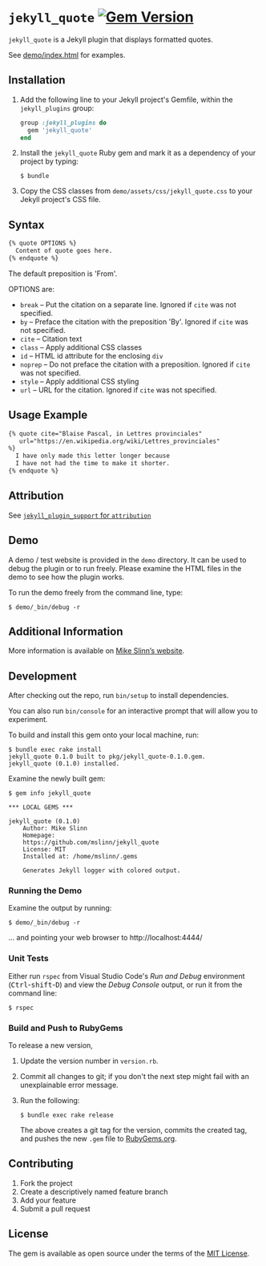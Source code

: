 # `jekyll_quote` [![Gem Version](https://badge.fury.io/rb/jekyll_quote.svg)](https://badge.fury.io/rb/jekyll_quote)

`jekyll_quote` is a Jekyll plugin that displays formatted quotes.

See [demo/index.html](demo/index.html) for examples.


## Installation

1. Add the following line to your Jekyll project's Gemfile, within the `jekyll_plugins` group:

   ```ruby
   group :jekyll_plugins do
     gem 'jekyll_quote'
   end
   ```

2. Install the `jekyll_quote` Ruby gem and mark it as a dependency of your project by typing:

   ```shell
   $ bundle
   ```

3. Copy the CSS classes from `demo/assets/css/jekyll_quote.css` to your Jekyll project's CSS file.


## Syntax

```html
{% quote OPTIONS %}
  Content of quote goes here.
{% endquote %}
```

The default preposition is 'From'.

OPTIONS are:

* `break` &ndash; Put the citation on a separate line. Ignored if `cite` was not specified.
* `by` &ndash; Preface the citation with the preposition 'By'.
  Ignored if `cite` was not specified.
* `cite` &ndash; Citation text
* `class` &ndash; Apply additional CSS classes
* `id` &ndash; HTML id attribute for the enclosing `div`
* `noprep` &ndash; Do not preface the citation with a preposition.
  Ignored if `cite` was not specified.
* `style` &ndash; Apply additional CSS styling
* `url` &ndash; URL for the citation. Ignored if `cite` was not specified.


## Usage Example

```html
{% quote cite="Blaise Pascal, in Lettres provinciales"
   url="https://en.wikipedia.org/wiki/Lettres_provinciales"
%}
  I have only made this letter longer because
  I have not had the time to make it shorter.
{% endquote %}
```


## Attribution

See [`jekyll_plugin_support` for `attribution`](https://github.com/mslinn/jekyll_plugin_support#subclass-attribution)


## Demo

A demo / test website is provided in the `demo` directory.
It can be used to debug the plugin or to run freely.
Please examine the HTML files in the demo to see how the plugin works.

To run the demo freely from the command line, type:

```shell
$ demo/_bin/debug -r
```

## Additional Information

More information is available on
[Mike Slinn&rsquo;s website](https://www.mslinn.com/blog/2020/10/03/jekyll-plugins.html).


## Development

After checking out the repo, run `bin/setup` to install dependencies.

You can also run `bin/console` for an interactive prompt that will allow you to experiment.


To build and install this gem onto your local machine, run:

```shell
$ bundle exec rake install
jekyll_quote 0.1.0 built to pkg/jekyll_quote-0.1.0.gem.
jekyll_quote (0.1.0) installed.
```

Examine the newly built gem:

```shell
$ gem info jekyll_quote

*** LOCAL GEMS ***

jekyll_quote (0.1.0)
    Author: Mike Slinn
    Homepage:
    https://github.com/mslinn/jekyll_quote
    License: MIT
    Installed at: /home/mslinn/.gems

    Generates Jekyll logger with colored output.
```


### Running the Demo

Examine the output by running:

```shell
$ demo/_bin/debug -r
```

... and pointing your web browser to http://localhost:4444/


### Unit Tests

Either run `rspec` from Visual Studio Code's *Run and Debug* environment
(<kbd>Ctrl</kbd>-<kbd>shift</kbd>-<kbd>D</kbd>) and view the *Debug Console* output,
or run it from the command line:

```shell
$ rspec
```


### Build and Push to RubyGems

To release a new version,

  1. Update the version number in `version.rb`.
  2. Commit all changes to git; if you don't the next step might fail with an unexplainable error message.
  3. Run the following:

     ```shell
     $ bundle exec rake release
     ```

     The above creates a git tag for the version, commits the created tag,
     and pushes the new `.gem` file to [RubyGems.org](https://rubygems.org).


## Contributing

1. Fork the project
2. Create a descriptively named feature branch
3. Add your feature
4. Submit a pull request


## License

The gem is available as open source under the terms of the [MIT License](https://opensource.org/licenses/MIT).
